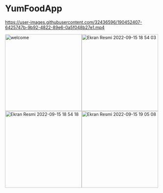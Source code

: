 # YumFoodApp

https://user-images.githubusercontent.com/32436596/190452407-6425747b-9b92-4822-89e6-0a5f048b27e1.mp4



<img alt= "welcome" src="https://user-images.githubusercontent.com/32436596/190454957-14a5783b-16ec-486b-a11f-33d9637d6690.png" width="250"/><img alt="Ekran Resmi 2022-09-15 18 54 03" src="https://user-images.githubusercontent.com/32436596/190451082-d9828fd1-7c74-49f2-8cb7-f0371cd166ec.png" width="250"/><img  alt="Ekran Resmi 2022-09-15 18 54 18" src="https://user-images.githubusercontent.com/32436596/190451091-b2260179-5d66-454e-8ecf-a9cb7be61e0b.png" width="250"/><img alt="Ekran Resmi 2022-09-15 19 05 08" src="https://user-images.githubusercontent.com/32436596/190452921-5d70da45-4157-48e2-9da1-f4530b928f51.png" width="250">

